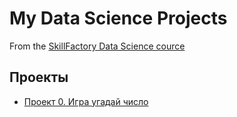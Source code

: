 # My Data Science Projects

From the [SkillFactory Data Science cource](https://skillfactory.ru/data-scientist-pro)

## Проекты
 * [Проект 0. Игра угадай число](https://github.com/nikkimontoya/sf_data_science/tree/main/project_0)